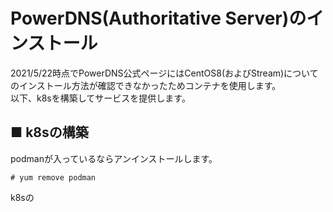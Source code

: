 # PowerDNS(Authoritative Server)のインストール
2021/5/22時点でPowerDNS公式ページにはCentOS8(およびStream)についてのインストール方法が確認できなかったためコンテナを使用します。  
以下、k8sを構築してサービスを提供します。
## ■ k8sの構築
podmanが入っているならアンインストールします。
```
# yum remove podman
```
k8sの
